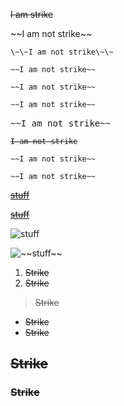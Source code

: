 ~~I am strike~~

\~\~I am not strike\~\~

`\~\~I am not strike\~\~`

`~~I am not strike~~`

    ~~I am not strike~~

```html
~~I am not strike~~
```

<pre>~~I am not strike~~</pre>

<code>~~I am not strike~~</code>

<pre><code class="language-html">~~I am not strike~~</code></pre>

<pre class="lang-html"><code class="language-html">~~I am not strike~~</code></pre>

<script>
var strike = "~~I am not strike~~";
</script>

[~~stuff~~](http://myurl.com/~~stuff~~)

<a href="http://myurl.com/~~stuff~~" title="~~stuff~~">~~stuff~~</a>

![~~stuff~~](http://myurl.com/~~stuff~~)

<img src="http://myurl.com/~~stuff~~" alt="~~stuff~~">

1. ~~Strike~~
2. ~~Strike~~

> ~~Strike~~

* ~~Strike~~
* ~~Strike~~

<!-- Dodgy output -->
~~Strike~~
--------

### ~~Strike~~